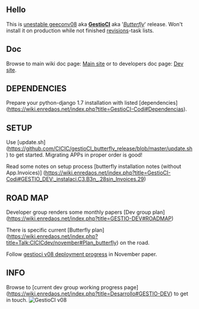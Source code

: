 Hello
---------------
This is [unestable geeconv08](https://wiki.enredaos.net/index.php?title=Talk:CICICdev/november#Road_Mapa_4) aka <b>[GestioCI](https://wiki.enredaos.net/index.php?title=GestioCI)</b> aka '<i>[Butterfly](https://wiki.enredaos.net/index.php?title=Talk:CICICdev/november#Plan_butterfly)</i>' release. 
Won't install it on production while not finished [revisions](https://wiki.enredaos.net/index.php?search=Talk%3ACICICdev_butterfly_rev%2F)-task lists.

Doc
----------------
Browse to main wiki doc page: [Main site](https://wiki.enredaos.net/index.php?title=GestioCI) or to developers doc page: [Dev site](https://wiki.enredaos.net/index.php?title=GestioCI-Desarrollo).

DEPENDENCIES
------------------
Prepare your python-django 1.7 installation with listed [dependencies] (https://wiki.enredaos.net/index.php?title=GestioCI-Codi#Dependencias).

SETUP
--------------------
Use [update.sh] (https://github.com/CICIC/gestioCI_butterfly_release/blob/master/update.sh) to get started. Migrating APPs in proper order is good!

Read some notes on setup process [butterfly installation notes (without App.Invoices)] (https://wiki.enredaos.net/index.php?title=GestioCI-Codi#GESTIO_DEV:_instalaci.C3.B3n_.28sin_Invoices.29)

ROAD MAP
--------------------
Developer group renders some monthly papers [Dev group plan] (https://wiki.enredaos.net/index.php?title=GESTIO-DEV#ROADMAP)

There is specific current [Butterfly plan] (https://wiki.enredaos.net/index.php?title=Talk:CICICdev/november#Plan_butterfly) on the road.

Follow [gestioci v08 deployment progress](https://wiki.enredaos.net/index.php?title=CICICdev/november#GESTIO_DEV:_Butterfly_Deploying) in November paper.

INFO
--------------------
Browse to [current dev group working progress page] (https://wiki.enredaos.net/index.php?title=Desarrollo#GESTIO-DEV) to get in touch.
![GestioCI v08](https://wiki.enredaos.net/images/c/c9/Logo.png)

